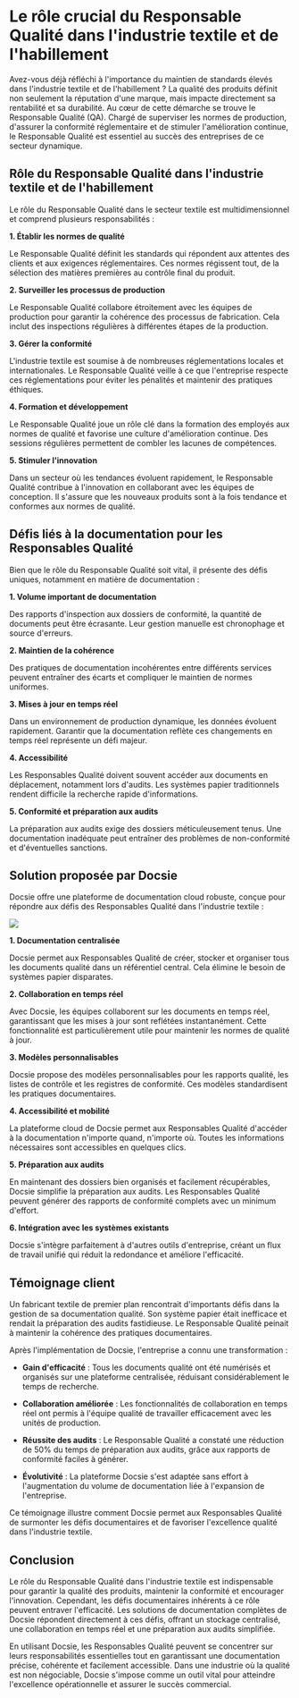 # Le rôle crucial du Responsable Qualité dans l'industrie textile et de l'habillement

Avez-vous déjà réfléchi à l'importance du maintien de standards élevés dans l'industrie textile et de l'habillement ? La qualité des produits définit non seulement la réputation d'une marque, mais impacte directement sa rentabilité et sa durabilité. Au cœur de cette démarche se trouve le Responsable Qualité (QA). Chargé de superviser les normes de production, d'assurer la conformité réglementaire et de stimuler l'amélioration continue, le Responsable Qualité est essentiel au succès des entreprises de ce secteur dynamique.

## Rôle du Responsable Qualité dans l'industrie textile et de l'habillement

Le rôle du Responsable Qualité dans le secteur textile est multidimensionnel et comprend plusieurs responsabilités :

**1. Établir les normes de qualité**

Le Responsable Qualité définit les standards qui répondent aux attentes des clients et aux exigences réglementaires. Ces normes régissent tout, de la sélection des matières premières au contrôle final du produit.

**2. Surveiller les processus de production**

Le Responsable Qualité collabore étroitement avec les équipes de production pour garantir la cohérence des processus de fabrication. Cela inclut des inspections régulières à différentes étapes de la production.

**3. Gérer la conformité**

L'industrie textile est soumise à de nombreuses réglementations locales et internationales. Le Responsable Qualité veille à ce que l'entreprise respecte ces réglementations pour éviter les pénalités et maintenir des pratiques éthiques.

**4. Formation et développement**

Le Responsable Qualité joue un rôle clé dans la formation des employés aux normes de qualité et favorise une culture d'amélioration continue. Des sessions régulières permettent de combler les lacunes de compétences.

**5. Stimuler l'innovation**

Dans un secteur où les tendances évoluent rapidement, le Responsable Qualité contribue à l'innovation en collaborant avec les équipes de conception. Il s'assure que les nouveaux produits sont à la fois tendance et conformes aux normes de qualité.

## Défis liés à la documentation pour les Responsables Qualité

Bien que le rôle du Responsable Qualité soit vital, il présente des défis uniques, notamment en matière de documentation :

**1. Volume important de documentation**

Des rapports d'inspection aux dossiers de conformité, la quantité de documents peut être écrasante. Leur gestion manuelle est chronophage et source d'erreurs.

**2. Maintien de la cohérence**

Des pratiques de documentation incohérentes entre différents services peuvent entraîner des écarts et compliquer le maintien de normes uniformes.

**3. Mises à jour en temps réel**

Dans un environnement de production dynamique, les données évoluent rapidement. Garantir que la documentation reflète ces changements en temps réel représente un défi majeur.

**4. Accessibilité**

Les Responsables Qualité doivent souvent accéder aux documents en déplacement, notamment lors d'audits. Les systèmes papier traditionnels rendent difficile la recherche rapide d'informations.

**5. Conformité et préparation aux audits**

La préparation aux audits exige des dossiers méticuleusement tenus. Une documentation inadéquate peut entraîner des problèmes de non-conformité et d'éventuelles sanctions.

## Solution proposée par Docsie

Docsie offre une plateforme de documentation cloud robuste, conçue pour répondre aux défis des Responsables Qualité dans l'industrie textile :

![](https://cdn.docsie.io/workspace_PxAvC1Uenuc7ad6H3/doc_wn84Jkoc6hIMTO2eE/file_wp2LyIfmJRkuzzqoi/image_3ff6fd5f-23df-1310-a91d-4b68f7347d05.jpg)

**1. Documentation centralisée**

Docsie permet aux Responsables Qualité de créer, stocker et organiser tous les documents qualité dans un référentiel central. Cela élimine le besoin de systèmes papier disparates.

**2. Collaboration en temps réel**

Avec Docsie, les équipes collaborent sur les documents en temps réel, garantissant que les mises à jour sont reflétées instantanément. Cette fonctionnalité est particulièrement utile pour maintenir les normes de qualité à jour.

**3. Modèles personnalisables**

Docsie propose des modèles personnalisables pour les rapports qualité, les listes de contrôle et les registres de conformité. Ces modèles standardisent les pratiques documentaires.

**4. Accessibilité et mobilité**

La plateforme cloud de Docsie permet aux Responsables Qualité d'accéder à la documentation n'importe quand, n'importe où. Toutes les informations nécessaires sont accessibles en quelques clics.

**5. Préparation aux audits**

En maintenant des dossiers bien organisés et facilement récupérables, Docsie simplifie la préparation aux audits. Les Responsables Qualité peuvent générer des rapports de conformité complets avec un minimum d'effort.

**6. Intégration avec les systèmes existants**

Docsie s'intègre parfaitement à d'autres outils d'entreprise, créant un flux de travail unifié qui réduit la redondance et améliore l'efficacité.

## Témoignage client

Un fabricant textile de premier plan rencontrait d'importants défis dans la gestion de sa documentation qualité. Son système papier était inefficace et rendait la préparation des audits fastidieuse. Le Responsable Qualité peinait à maintenir la cohérence des pratiques documentaires.

Après l'implémentation de Docsie, l'entreprise a connu une transformation :

* **Gain d'efficacité** : Tous les documents qualité ont été numérisés et organisés sur une plateforme centralisée, réduisant considérablement le temps de recherche.

* **Collaboration améliorée** : Les fonctionnalités de collaboration en temps réel ont permis à l'équipe qualité de travailler efficacement avec les unités de production.

* **Réussite des audits** : Le Responsable Qualité a constaté une réduction de 50% du temps de préparation aux audits, grâce aux rapports de conformité faciles à générer.

* **Évolutivité** : La plateforme Docsie s'est adaptée sans effort à l'augmentation du volume de documentation liée à l'expansion de l'entreprise.

Ce témoignage illustre comment Docsie permet aux Responsables Qualité de surmonter les défis documentaires et de favoriser l'excellence qualité dans l'industrie textile.

## Conclusion

Le rôle du Responsable Qualité dans l'industrie textile est indispensable pour garantir la qualité des produits, maintenir la conformité et encourager l'innovation. Cependant, les défis documentaires inhérents à ce rôle peuvent entraver l'efficacité. Les solutions de documentation complètes de Docsie répondent directement à ces défis, offrant un stockage centralisé, une collaboration en temps réel et une préparation aux audits simplifiée.

En utilisant Docsie, les Responsables Qualité peuvent se concentrer sur leurs responsabilités essentielles tout en garantissant une documentation précise, cohérente et facilement accessible. Dans une industrie où la qualité est non négociable, Docsie s'impose comme un outil vital pour atteindre l'excellence opérationnelle et assurer le succès commercial.